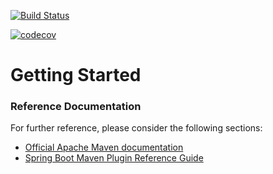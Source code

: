 [![Build Status](https://travis-ci.com/lucasdanielsx/financial-api.svg?branch=master)](https://travis-ci.com/lucasdanielsx/financial-api)

[![codecov](https://codecov.io/gh/lucasdanielsx/financial-api/branch/master/graph/badge.svg)](https://codecov.io/gh/lucasdanielsx/financial-api)

# Getting Started

### Reference Documentation
For further reference, please consider the following sections:

* [Official Apache Maven documentation](https://maven.apache.org/guides/index.html)
* [Spring Boot Maven Plugin Reference Guide](https://docs.spring.io/spring-boot/docs/2.2.6.RELEASE/maven-plugin/)

